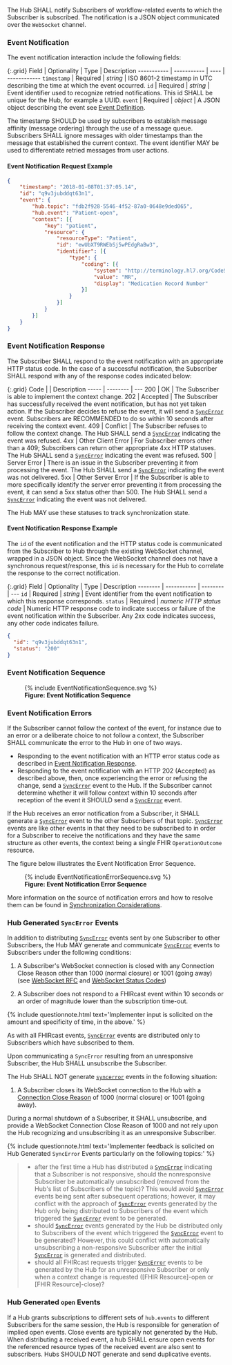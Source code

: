 The Hub SHALL notify Subscribers of workflow-related events to which the Subscriber is subscribed. The notification is a JSON object communicated over the `WebSocket` channel.

### Event Notification

The event notification interaction include the following fields:

{:.grid}
Field       | Optionality | Type | Description
----------- | ----------- | ---- | ------------
`timestamp` | Required    | *string* | ISO 8601-2 timestamp in UTC describing the time at which the event occurred.
`id`        | Required    | *string* | Event identifier used to recognize retried notifications. This id SHALL be unique for the Hub, for example a UUID.
`event`     | Required    | *object* | A JSON object describing the event see [Event Definition](2-3-Events.html).

The timestamp SHOULD be used by subscribers to establish message affinity (message ordering) through the use of a message queue. Subscribers SHALL ignore messages with older timestamps than the message that established the current context. The event identifier MAY be used to differentiate retried messages from user actions.

#### Event Notification Request Example

```json
{
	"timestamp": "2018-01-08T01:37:05.14",
	"id": "q9v3jubddqt63n1",
	"event": {
		"hub.topic": "fdb2f928-5546-4f52-87a0-0648e9ded065",
		"hub.event": "Patient-open",
		"context": [{
			"key": "patient",
			"resource": {
				"resourceType": "Patient",
				"id": "ewUbXT9RWEbSj5wPEdgRaBw3",
				"identifier": [{
					"type": {
						"coding": [{
							"system": "http://terminology.hl7.org/CodeSystem/v2-0203",
							"value": "MR",
							"display": "Medication Record Number"
						}]
					}
				}]
			}
		}]
	}
}
```

### Event Notification Response

The Subscriber SHALL respond to the event notification with an appropriate HTTP status code. In the case of a successful notification, the Subscriber SHALL respond with any of the response codes indicated below:

{:.grid}
Code  |          | Description
----- | -------- | ---
200   | OK       | The Subscriber is able to implement the context change.
202   | Accepted | The Subscriber has successfully received the event notification, but has not yet taken action. If the Subscriber decides to refuse the event, it will send a [`SyncError`](3-2-1-SyncError.html) event. Subscribers are RECOMMENDED to do so within 10 seconds after receiving the context event.
409   | Conflict | The Subscriber refuses to follow the context change. The Hub SHALL send a [`SyncError`](3-2-1-SyncError.html) indicating the event was refused.
4xx   | Other Client Error | For Subscriber errors other than a 409; Subscribers can return other appropriate 4xx HTTP statuses. The Hub SHALL send a [`SyncError`](3-2-1-SyncError.html) indicating the event was refused.
500   | Server Error | There is an issue in the Subscriber preventing it from processing the event. The Hub SHALL send a [`SyncError`](3-2-1-SyncError.html) indicating the event was not delivered.
5xx   | Other Server Error | If the Subscriber is able to more specifically identify the server error preventing it from processing the event, it can send a 5xx status other than 500. The Hub SHALL send a [`SyncError`](3-2-1-SyncError.html) indicating the event was not delivered.

The Hub MAY use these statuses to track synchronization state.

#### Event Notification Response Example

The `id` of the event notification and the HTTP status code is communicated from the Subscriber to Hub through the existing WebSocket channel, wrapped in a JSON object. Since the WebSocket channel does not have a synchronous request/response, this `id` is necessary for the Hub to correlate the response to the correct notification.

{:.grid}
Field    | Optionality | Type     | Description
-------- | ----------- | -------- | ---
`id`     | Required    | *string* | Event identifier from the event notification to which this response corresponds.
`status` | Required    | *numeric HTTP status code* | Numeric HTTP response code to indicate success or failure of the event notification within the Subscriber. Any 2xx code indicates success, any other code indicates failure.

```json
{
  "id": "q9v3jubddqt63n1",
  "status": "200"
}
```

### Event Notification Sequence

<figure>
  {% include EventNotificationSequence.svg %}
  <figcaption><b>Figure: Event Notification Sequence</b></figcaption>
  <p></p>
</figure>

### Event Notification Errors

If the Subscriber cannot follow the context of the event, for instance due to an error or a deliberate choice to not follow a context, the Subscriber SHALL communicate the error to the Hub in one of two ways.

* Responding to the event notification with an HTTP error status code as described in [Event Notification Response](#event-notification-response).
* Responding to the event notification with an HTTP 202 (Accepted) as described above, then, once experiencing the error or refusing the change, send a [`SyncError`](3-2-1-SyncError.html) event to the Hub. If the Subscriber cannot determine whether it will follow context within 10 seconds after reception of the event it SHOULD send a [`SyncError`](3-2-1-SyncError.html) event.

If the Hub receives an error notification from a Subscriber, it SHALL generate a [`SyncError`](3-2-1-SyncError.html) event to the other Subscribers of that topic. [`SyncError`](3-2-1-SyncError.html) events are like other events in that they need to be subscribed to in order for a Subscriber to receive the notifications and they have the same structure as other events, the context being a single FHIR `OperationOutcome` resource.

The figure below illustrates the Event Notification Error Sequence.

<figure>
  {% include EventNotificationErrorSequence.svg %}
  <figcaption><b>Figure: Event Notification Error Sequence</b></figcaption>
  <p></p>
</figure>

More information on the source of notification errors and how to resolve them can be found in [Synchronization Considerations](4-2-syncconsiderations.html).

### Hub Generated `SyncError` Events

In addition to distributing [`SyncError`](3-2-1-SyncError.html) events sent by one Subscriber to other Subscribers, the Hub MAY generate and communicate [`SyncError`](3-2-1-SyncError.html) events to Subscribers under the following conditions: 

1. A Subscriber's WebSocket connection is closed with any Connection Close Reason other than 1000 (normal closure) or 1001 (going away) (see [WebSocket RFC](https://www.rfc-editor.org/rfc/rfc6455.html#section-7.1.6) and [WebSocket Status Codes](https://www.rfc-editor.org/rfc/rfc6455.html#section-7.4))

2. A Subscriber does not respond to a FHIRcast event within 10 seconds or an order of magnitude lower than the subscription time-out.

{% include questionnote.html text='Implementer input is solicited on the amount and specificity of time, in the above.' %}

 As with all FHIRcast events, [`SyncError`](3-2-1-SyncError.html) events are distributed only to Subscribers which have subscribed to them.

Upon communicating a `SyncError` resulting from an unresponsive Subscriber, the Hub SHALL unsubscribe the Subscriber.

The Hub SHALL NOT generate [`syncerror`](3-2-1-SyncError.html) events in the following situation:

1. A Subscriber closes its WebSocket connection to the Hub with a [Connection Close Reason](https://www.rfc-editor.org/rfc/rfc6455.html#section-7.4.1) of 1000 (normal closure) or 1001 (going away).  

During a normal shutdown of a Subscriber, it SHALL unsubscribe, and provide a WebSocket Connection Close Reason of 1000 and not rely upon the Hub recognizing and unsubscribing it as an unresponsive Subscriber.

{% include questionnote.html text='Implementer feedback is solicited on Hub Generated `SyncError` Events particularly on the following topics:' %}

> * after the first time a Hub has distributed a [`SyncError`](3-2-1-SyncError.html) indicating that a Subscriber is not responsive, should the nonresponsive Subscriber be automatically unsubscribed (removed from the Hub's list of Subscribers of the topic)?  This would avoid [`SyncError`](3-2-1-SyncError.html) events being sent after subsequent operations; however, it may conflict with the approach of [`SyncError`](3-2-1-SyncError.html) events generated by the Hub only being distributed to Subscribers of the event which triggered the [`SyncError`](3-2-1-SyncError.html) event to be generated.
>* should [`SyncError`](3-2-1-SyncError.html) events generated by the Hub be distributed only to Subscribers of the event which triggered the [`SyncError`](3-2-1-SyncError.html) event to be generated?  However, this could conflict with automatically unsubscribing a non-responsive Subscriber after the initial [`SyncError`](3-2-1-SyncError.html) is generated and distributed.
>* should all FHIRcast requests trigger  [`SyncError`](3-2-1-SyncError.html) events to be generated by the Hub for an unresponsive Subscriber or only when a context change is requested ([FHIR Resource]-open or [FHIR Resource]-close)?

### Hub Generated `open` Events

If a Hub grants subscriptions to different sets of `hub.events` to different Subscribers for the same session, the Hub is responsible for generation of implied open events. Close events are typically not generated by the Hub.  When distributing a received event, a hub SHALL ensure open events for the referenced resource types of the received event are also sent to subscribers. Hubs SHOULD NOT generate and send duplicative events.
